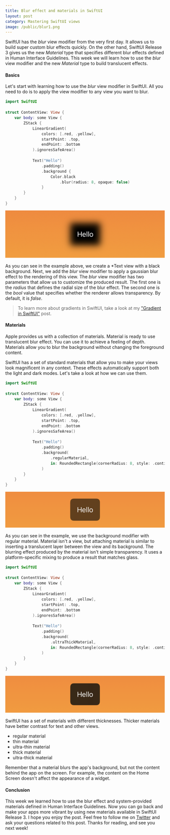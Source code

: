```yaml
---
title: Blur effect and materials in SwiftUI
layout: post
category: Mastering SwiftUI views
image: /public/blur1.png
---
```


SwiftUI has the *blur* view modifier from the very first day. It allows us to build super custom blur effects quickly. On the other hand, SwiftUI Release 3 gives us the new *Material* type that specifies different blur effects defined in Human Interface Guidelines. This week we will learn how to use the *blur* view modifier and the new *Material* type to build translucent effects.

#### Basics
Let's start with learning how to use the *blur* view modifier in SwiftUI. All you need to do is to apply the view modifier to any view you want to blur.

```swift
import SwiftUI

struct ContentView: View {
    var body: some View {
        ZStack {
            LinearGradient(
                colors: [.red, .yellow],
                startPoint: .top,
                endPoint: .bottom
            ).ignoresSafeArea()

            Text("Hello")
                .padding()
                .background {
                    Color.black
                        .blur(radius: 8, opaque: false)
                }
        }
    }
}
```

![blur](/public/blur.png)

As you can see in the example above, we create a *Text view with a black background. Next, we add the *blur* view modifier to apply a gaussian blur effect to the rendering of this view. The *blur* view modifier has two parameters that allow us to customize the produced result. The first one is the *radius* that defines the radial size of the blur effect. The second one is the *bool* value that specifies whether the renderer allows transparency. By default, it is *false*.

> To learn more about gradients in SwiftUI, take a look at my ["Gradient in SwiftUI"](/2019/11/13/gradient-in-swiftui/) post.

#### Materials
Apple provides us with a collection of materials. Material is ready to use translucent blur effect. You can use it to achieve a feeling of depth. Materials allow you to blur the background without changing the foreground content.

 SwiftUI has a set of standard materials that allow you to make your views look magnificent in any context. These effects automatically support both the light and dark modes. Let's take a look at how we can use them.

```swift
import SwiftUI

struct ContentView: View {
    var body: some View {
        ZStack {
            LinearGradient(
                colors: [.red, .yellow],
                startPoint: .top,
                endPoint: .bottom
            ).ignoresSafeArea()

            Text("Hello")
                .padding()
                .background(
                    .regularMaterial,
                    in: RoundedRectangle(cornerRadius: 8, style: .continuous)
                )
        }
    }
}
```

![regular-material](/public/blur1.png)

As you can see in the example, we use the background modifier with regular material. Material isn't a view, but attaching material is similar to inserting a translucent layer between the view and its background. The blurring effect produced by the material isn't simple transparency. It uses a platform-specific mixing to produce a result that matches glass.

```swift
import SwiftUI

struct ContentView: View {
    var body: some View {
        ZStack {
            LinearGradient(
                colors: [.red, .yellow],
                startPoint: .top,
                endPoint: .bottom
            ).ignoresSafeArea()

            Text("Hello")
                .padding()
                .background(
                    .ultraThickMaterial,
                    in: RoundedRectangle(cornerRadius: 8, style: .continuous)
                )
        }
    }
}
```

![ultra-thick-material](/public/blur2.png)

SwiftUI has a set of materials with different thicknesses. Thicker materials have better contrast for text and other views.
* regular material
* thin material
* ultra-thin material
* thick material
* ultra-thick material

Remember that a material blurs the app's background, but not the content behind the app on the screen. For example, the content on the Home Screen doesn't affect the appearance of a widget.

#### Conclusion
This week we learned how to use the blur effect and system-provided materials defined in Human Interface Guidelines. Now you can go back and make your apps more vibrant by using new materials available in SwiftUI Release 3. I hope you enjoy the post. Feel free to follow me on [Twitter](https://twitter.com/mecid) and ask your questions related to this post. Thanks for reading, and see you next week!

